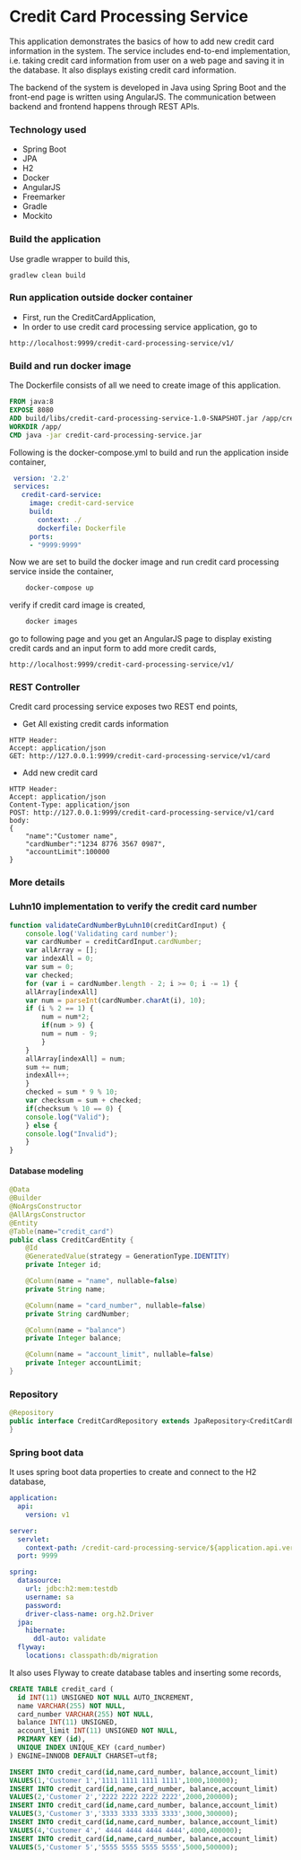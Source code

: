 # Credit Card Processing Service

This application demonstrates the basics of how to add new credit card information in the system. The service includes end-to-end implementation, i.e. taking credit card information from user on a web page and saving it in the database. It also displays existing credit card information.

The backend of the system is developed in Java using Spring Boot and the front-end page is written using AngularJS.
The communication between backend and frontend happens through REST APIs.
### Technology used
- Spring Boot
- JPA
- H2 
- Docker
- AngularJS
- Freemarker
- Gradle
- Mockito

### Build the application

Use gradle wrapper to build this,
```
gradlew clean build
```

### Run application outside docker container

- First, run the CreditCardApplication,
- In order to use credit card processing service application, go to 
```
http://localhost:9999/credit-card-processing-service/v1/
```
### Build and run docker image
The Dockerfile consists of all we need to create image of this application.
```Dockerfile
FROM java:8
EXPOSE 8080
ADD build/libs/credit-card-processing-service-1.0-SNAPSHOT.jar /app/credit-card-processing-service.jar
WORKDIR /app/
CMD java -jar credit-card-processing-service.jar
```
Following is the docker-compose.yml to build and run the application inside container,
```yaml
 version: '2.2'
 services:
   credit-card-service:
     image: credit-card-service
     build:
       context: ./
       dockerfile: Dockerfile
     ports:
     - "9999:9999"
```
Now we are set to build the docker image and run credit card processing service inside the container,
```bash
    docker-compose up
```
verify if credit card image is created,
```bash
    docker images
```
go to following page and you get an AngularJS page to display existing credit cards and an input form to add more credit cards,
```
http://localhost:9999/credit-card-processing-service/v1/
```
### REST Controller
Credit card processing service exposes two REST end points,

- Get All existing credit cards information
```
HTTP Header: 
Accept: application/json
GET: http://127.0.0.1:9999/credit-card-processing-service/v1/card
```

- Add new credit card
```
HTTP Header: 
Accept: application/json
Content-Type: application/json
POST: http://127.0.0.1:9999/credit-card-processing-service/v1/card
body:
{
	"name":"Customer name",
	"cardNumber":"1234 8776 3567 0987",
	"accountLimit":100000
}
```
### More details
### Luhn10 implementation to verify the credit card number
```javascript
function validateCardNumberByLuhn10(creditCardInput) {
	console.log('Validating card number');
	var cardNumber = creditCardInput.cardNumber;
	var allArray = [];
	var indexAll = 0;
	var sum = 0;
	var checked;
	for (var i = cardNumber.length - 2; i >= 0; i -= 1) {
	allArray[indexAll]
	var num = parseInt(cardNumber.charAt(i), 10);
	if (i % 2 == 1) {
	    num = num*2;
	    if(num > 9) {
		num = num - 9;
	    }
	}
	allArray[indexAll] = num;
	sum += num;
	indexAll++;
	}
	checked = sum * 9 % 10;
	var checksum = sum + checked;
	if(checksum % 10 == 0) {
	console.log("Valid");
	} else {
	console.log("Invalid");
	}
}
```

#### Database modeling
```java
@Data
@Builder
@NoArgsConstructor
@AllArgsConstructor
@Entity
@Table(name="credit_card")
public class CreditCardEntity {
    @Id
    @GeneratedValue(strategy = GenerationType.IDENTITY)
    private Integer id;

    @Column(name = "name", nullable=false)
    private String name;

    @Column(name = "card_number", nullable=false)
    private String cardNumber;

    @Column(name = "balance")
    private Integer balance;

    @Column(name = "account_limit", nullable=false)
    private Integer accountLimit;
}
```
### Repository
```java
@Repository
public interface CreditCardRepository extends JpaRepository<CreditCardEntity, Integer> {
}
```
### Spring boot data
It uses spring boot data properties to create and connect to the H2 database,
```yaml
application:
  api:
    version: v1

server:
  servlet:
    context-path: /credit-card-processing-service/${application.api.version}
  port: 9999

spring:
  datasource:
    url: jdbc:h2:mem:testdb
    username: sa
    password:
    driver-class-name: org.h2.Driver
  jpa:
    hibernate:
      ddl-auto: validate
  flyway:
    locations: classpath:db/migration
```
It also uses Flyway to create database tables and inserting some records,
```sql
CREATE TABLE credit_card (
  id INT(11) UNSIGNED NOT NULL AUTO_INCREMENT,
  name VARCHAR(255) NOT NULL,
  card_number VARCHAR(255) NOT NULL,
  balance INT(11) UNSIGNED,
  account_limit INT(11) UNSIGNED NOT NULL,
  PRIMARY KEY (id),
  UNIQUE INDEX UNIQUE_KEY (card_number)
) ENGINE=INNODB DEFAULT CHARSET=utf8;
```

```sql
INSERT INTO credit_card(id,name,card_number, balance,account_limit)
VALUES(1,'Customer 1','1111 1111 1111 1111',1000,100000);
INSERT INTO credit_card(id,name,card_number, balance,account_limit)
VALUES(2,'Customer 2','2222 2222 2222 2222',2000,200000);
INSERT INTO credit_card(id,name,card_number, balance,account_limit)
VALUES(3,'Customer 3','3333 3333 3333 3333',3000,300000);
INSERT INTO credit_card(id,name,card_number, balance,account_limit)
VALUES(4,'Customer 4',' 4444 4444 4444 4444',4000,400000);
INSERT INTO credit_card(id,name,card_number, balance,account_limit)
VALUES(5,'Customer 5','5555 5555 5555 5555',5000,500000);
```
